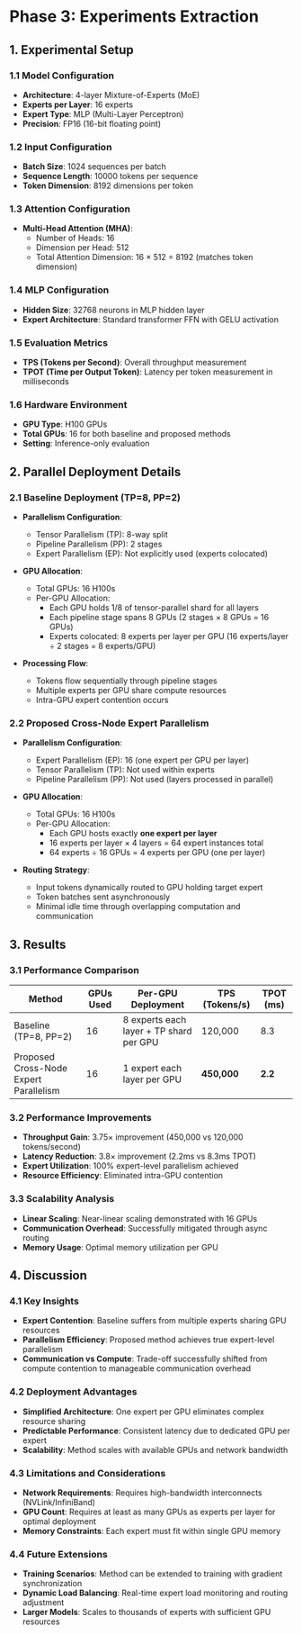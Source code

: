 # Phase 3: Experiments Extraction

## 1. Experimental Setup

### 1.1 Model Configuration
- **Architecture**: 4-layer Mixture-of-Experts (MoE)
- **Experts per Layer**: 16 experts
- **Expert Type**: MLP (Multi-Layer Perceptron)
- **Precision**: FP16 (16-bit floating point)

### 1.2 Input Configuration
- **Batch Size**: 1024 sequences per batch
- **Sequence Length**: 10000 tokens per sequence
- **Token Dimension**: 8192 dimensions per token

### 1.3 Attention Configuration
- **Multi-Head Attention (MHA)**:
  - Number of Heads: 16
  - Dimension per Head: 512
  - Total Attention Dimension: 16 × 512 = 8192 (matches token dimension)

### 1.4 MLP Configuration
- **Hidden Size**: 32768 neurons in MLP hidden layer
- **Expert Architecture**: Standard transformer FFN with GELU activation

### 1.5 Evaluation Metrics
- **TPS (Tokens per Second)**: Overall throughput measurement
- **TPOT (Time per Output Token)**: Latency per token measurement in milliseconds

### 1.6 Hardware Environment
- **GPU Type**: H100 GPUs
- **Total GPUs**: 16 for both baseline and proposed methods
- **Setting**: Inference-only evaluation

## 2. Parallel Deployment Details

### 2.1 Baseline Deployment (TP=8, PP=2)
- **Parallelism Configuration**:
  - Tensor Parallelism (TP): 8-way split
  - Pipeline Parallelism (PP): 2 stages
  - Expert Parallelism (EP): Not explicitly used (experts colocated)

- **GPU Allocation**:
  - Total GPUs: 16 H100s
  - Per-GPU Allocation:
    - Each GPU holds 1/8 of tensor-parallel shard for all layers
    - Each pipeline stage spans 8 GPUs (2 stages × 8 GPUs = 16 GPUs)
    - Experts colocated: 8 experts per layer per GPU (16 experts/layer ÷ 2 stages = 8 experts/GPU)

- **Processing Flow**:
  - Tokens flow sequentially through pipeline stages
  - Multiple experts per GPU share compute resources
  - Intra-GPU expert contention occurs

### 2.2 Proposed Cross-Node Expert Parallelism
- **Parallelism Configuration**:
  - Expert Parallelism (EP): 16 (one expert per GPU per layer)
  - Tensor Parallelism (TP): Not used within experts
  - Pipeline Parallelism (PP): Not used (layers processed in parallel)

- **GPU Allocation**:
  - Total GPUs: 16 H100s
  - Per-GPU Allocation:
    - Each GPU hosts exactly **one expert per layer**
    - 16 experts per layer × 4 layers = 64 expert instances total
    - 64 experts ÷ 16 GPUs = 4 experts per GPU (one per layer)

- **Routing Strategy**:
  - Input tokens dynamically routed to GPU holding target expert
  - Token batches sent asynchronously
  - Minimal idle time through overlapping computation and communication

## 3. Results

### 3.1 Performance Comparison
| Method | GPUs Used | Per-GPU Deployment | TPS (Tokens/s) | TPOT (ms) |
|--------|-----------|-------------------|----------------|-----------|
| Baseline (TP=8, PP=2) | 16 | 8 experts each layer + TP shard per GPU | 120,000 | 8.3 |
| Proposed Cross-Node Expert Parallelism | 16 | 1 expert each layer per GPU | **450,000** | **2.2** |

### 3.2 Performance Improvements
- **Throughput Gain**: 3.75× improvement (450,000 vs 120,000 tokens/second)
- **Latency Reduction**: 3.8× improvement (2.2ms vs 8.3ms TPOT)
- **Expert Utilization**: 100% expert-level parallelism achieved
- **Resource Efficiency**: Eliminated intra-GPU contention

### 3.3 Scalability Analysis
- **Linear Scaling**: Near-linear scaling demonstrated with 16 GPUs
- **Communication Overhead**: Successfully mitigated through async routing
- **Memory Usage**: Optimal memory utilization per GPU

## 4. Discussion

### 4.1 Key Insights
- **Expert Contention**: Baseline suffers from multiple experts sharing GPU resources
- **Parallelism Efficiency**: Proposed method achieves true expert-level parallelism
- **Communication vs Compute**: Trade-off successfully shifted from compute contention to manageable communication overhead

### 4.2 Deployment Advantages
- **Simplified Architecture**: One expert per GPU eliminates complex resource sharing
- **Predictable Performance**: Consistent latency due to dedicated GPU per expert
- **Scalability**: Method scales with available GPUs and network bandwidth

### 4.3 Limitations and Considerations
- **Network Requirements**: Requires high-bandwidth interconnects (NVLink/InfiniBand)
- **GPU Count**: Requires at least as many GPUs as experts per layer for optimal deployment
- **Memory Constraints**: Each expert must fit within single GPU memory

### 4.4 Future Extensions
- **Training Scenarios**: Method can be extended to training with gradient synchronization
- **Dynamic Load Balancing**: Real-time expert load monitoring and routing adjustment
- **Larger Models**: Scales to thousands of experts with sufficient GPU resources